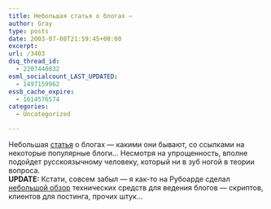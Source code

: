 ```yaml
---
title: Небольшая статья о блогах —
author: Gray
type: posts
date: 2003-07-08T21:59:45+00:00
excerpt:
url: /3403
dsq_thread_id:
  - 2207440832
esml_socialcount_LAST_UPDATED:
  - 1497159962
essb_cache_expire:
  - 1614576574
categories:
  - Uncategorized

---
```








Небольшая <a href="http://www.usatoday.com/tech/webguide/internetlife/2003-07-08-blogs_x.htm" target="_blank">статья</a> о блогах &#8212; какими они бывают, со ссылками на некоторые популярные блоги&#8230; Несмотря на упрощенность, вполне подойдет русскоязычному человеку, который ни в зуб ногой в теории вопроса.  
**UPDATE:** Кстати, совсем забыл &#8212; я как-то на Рубоарде сделал <a href="http://forum.ru-board.com/topic.cgi?forum=24&#038;topic=2628" target="_blank">небольшой обзор</a> технических средств для ведения блогов &#8212; скриптов, клиентов для постинга, прочих штук&#8230;